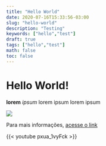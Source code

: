 ```yaml
---
title: "Hello World"
date: 2020-07-16T15:33:56-03:00
slug: "hello-world"
description: "Testing"
keywords: ["hello","test"]
draft: true
tags: ["hello","test"]
math: false
toc: false
---
```

# Hello World! 

**lorem** *ipsum* lorem ipsum lorem ipsum

![](/imagens/upgrade.png)

Para mais informações, [acesse o link](https://docs.docker.com/docker-for-windows/install/)




{{< youtube pxua_1vyFck >}}

